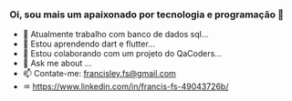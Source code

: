 ### Oi, sou mais um apaixonado por tecnologia e programação 👋

- 🔭 Atualmente trabalho com banco de dados sql...
- 🌱 Estou aprendendo dart e flutter...
- 👯 Estou colaborando com um projeto do QaCoders...
- 💬 Ask me about ...
- 📫 Contate-me: francisley.fs@gmail.com
- ♒ https://www.linkedin.com/in/francis-fs-49043726b/


